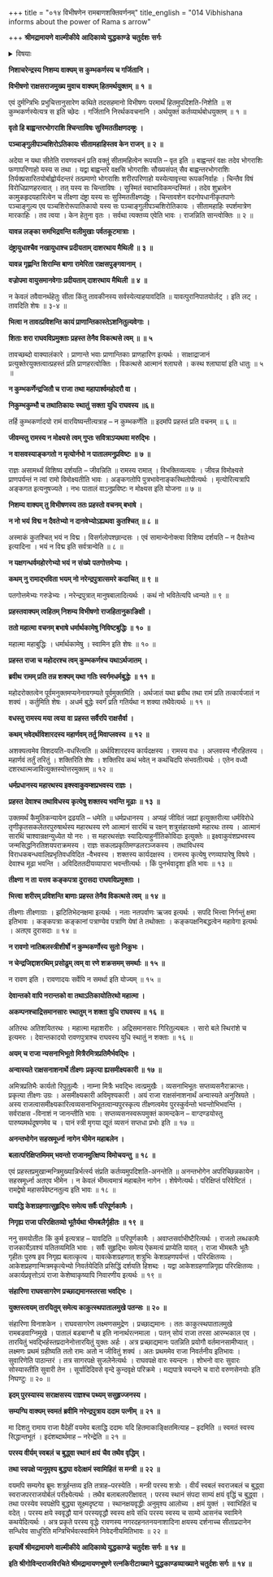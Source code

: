 +++
title = "०१४ विभीषणेन रामबाणशक्तिवर्णनम्"
title_english = "014 Vibhishana informs about the power of Rama s arrow"

+++
**श्रीमद्रामायणे** **वाल्मीकीये** **आदिकाव्ये युद्धकाण्डे** **चतुर्दशः** **सर्गः**


<details><summary>विषयाः</summary>

विभीषणेन रावणंप्रति कुंभकर्णादीनां युधिरामाग्रेऽवस्थानस्यापिदुश्शकत्वोक्तिपूर्वकं रामायसीताप्रत्यर्पणचोदना ॥ १ ॥

</details>


**निशाचरेन्द्रस्य निशम्य वाक्यम् स कुम्भकर्णस्य च गर्जितानि ।**

**विभीषणो राक्षसराजमुख्य मुवाच वाक्यम् हितमर्थयुक्तम् ॥** **१** **॥**

एवं दुर्मन्त्रिभिः प्रभुचित्तानुसारेण कथिते तदसहमानो विभीषणः परमार्थं हितमुपदिशति-निशेति ॥ स कुम्भकर्णस्येत्यत्र स इति च्छेदः । गर्जितानि निरर्थकवचनानि । अर्थयुक्तं कर्तव्यार्थबोधयुक्तम् ॥ १ ॥



**वृतो हि बाह्वन्तरभोगराशि श्चिन्ताविषः सुस्मिततीक्षणदम्ष्ट्रः ।**

**पञ्चाङ्गुलीपञ्चशिरोऽतिकायः सीतामहाहिस्तव केन राजन् ॥** **२** **॥**

अदेया न यथा सीतेति रावणवचनं प्रति वक्तुं सीतामहित्वेन रूपयति – वृत इति ॥ बाह्वन्तरं वक्षः तदेव भोगराशिः फणापरिणाहो यस्य स तथा । यद्वा बाह्वन्तरे वक्षसि भोगराशिः सौख्यसंपत् सैव बाह्वन्तरभोगराशिः तिर्यक्प्रसारितयोर्बाह्वोर्यदन्तरं तत्प्रमाणो भोगराशिः शरीरपरिणाहो यस्येत्यावृत्त्या रूपकनिर्वाहः । चिन्तैव विषं विरोधिप्राणहरत्वात् । तत् यस्य सः चिन्ताविषः । सुस्मितं स्वाभाविकमन्दस्मितं । तदेव शुभ्रत्वेन कामुकहृदयहारित्वेन च तीक्ष्णा दंष्ट्रा यस्य सः सुस्मिततीक्ष्णदंष्ट्रः । चिन्तावशेन वदनोपधानीकृतपाणेः पञ्चाङ्गुल्य एव पञ्चशिरोरूपातिकायो यस्य सः पञ्चाङ्गुलीपञ्चशिरोतिकायः । सीतामहाहिः स्पर्शमात्रेण मारकाहिः । तव त्वया । केन हेतुना वृतः । सर्वथा त्यक्तव्य एवेति भावः । राजन्निति सान्त्वोक्तिः ॥ २ ॥



**यावन्न लङ्का समभिद्रवन्ति वलीमुखाः पर्वतकूटमात्राः ।**

**दंष्ट्रायुधाश्चैव नखायुधाश्च प्रदीयताम् दाशरथाय मैथिली ॥** **३** **॥**

**यावन्न गृह्णन्ति शिराम्सि बाणा रामेरिता राक्षसपुङ्गवानाम् ।**

**वज्रोपमा वायुसमानवेगाः प्रदीयताम् दाशरथाय मैथिली ॥** **४** **॥**

न केवलं तवैवानर्थहेतुः सीता किंतु तावकीनस्य सर्वस्येत्याहयावदिति ॥ यावत्पुरानिपातयोर्लट् । इति लट् । तावदिति शेषः ॥ ३-४ ॥



**भित्वा न तावत्प्रविशन्ति कायं प्राणान्तिकास्तेऽशनितुल्यवेगाः ।**

**शिताः शरा राघवविप्रमुक्ताः प्रहस्त तेनैव विकत्थसे त्वम् ॥** **॥** **५**

तावच्छब्दो वाक्यालंकारे । प्राणान्ते भवाः प्राणान्तिकाः प्राणहारिण इत्यर्थः । साक्षाद्राजानं प्रत्युक्तेरयुक्तत्वात्प्रहस्तं प्रति प्राणहरत्वोक्तिः । विकत्थसे आत्मानं श्लाघसे । कस्थ श्लाघायां इति धातुः ॥ ५ ॥



**न कुम्भकर्णेन्द्रजितौ च राजा** **तथा महापार्श्वमहोदरौ वा ।**

**निकुम्भकुम्भौ च तथातिकायः स्थातुं** **सक्ता** **युधि राघवस्य ॥६॥**

तर्हि कुम्भकर्णादयो रामं वारयिष्यन्तीत्यत्राह – न कुम्भकर्णेति ॥ इदमपि प्रहस्तं प्रति वचनम् ॥ ६ ॥

**जीवम्स्तु रामस्य न मोक्ष्यसे त्वम् गुप्तः सवित्राऽप्यथवा मरुद्भिः ।**

**न वासवस्याङ्कगतो न मृत्योर्नभो न पातालमनुप्रविष्टः ॥** **७** **॥**

राज्ञः असामर्थ्यं विशिष्य दर्शयति – जीवन्निति ॥ रामस्य रामात् । विभक्तिव्यत्ययः । जीवन्न विमोक्ष्यसे प्राणपर्यन्तं न त्वां रामो विमोक्ष्यतीति भावः । अङ्कगतोपि पुत्रभावेनाङ्कस्थितोपीत्यर्थः । मृत्योरित्यत्रापि अङ्कगत इत्यनुषज्यते । नभः पातालं वाऽनुप्रविष्टः न मोक्ष्यस इति योजना ॥ ७ ॥



**निशम्य वाक्यम् तु विभीषणस्य ततः प्रहस्तो वचनम् बभाषे ।**

**न नो भयं** **विद्म न दैवतेभ्यो न दानवेभ्योऽह्यथवा** **कुतश्चित् ॥** **८** **॥**

अस्माकं कुतश्चित् भयं न विद्म । विसर्गलोपश्छान्दसः । एवं सामान्येनोक्त्वा विशिष्य दर्शयति – न दैवतेभ्य इत्यादिना । भयं न विद्म इति सर्वत्रान्वेति ॥ ८ ॥



**न यक्षगन्धर्वमहोरगेभ्यो भयं** **न** **संख्ये** **पतगोत्तमेभ्यः ।**

**कथम् नु रामाद्भविता भयम् नो नरेन्द्रपुत्रात्समरे कदाचित् ॥** **९** **॥**

पतगोत्तमेभ्यः गरुडेभ्यः । नरेन्द्रपुत्रात् मानुषबालादित्यर्थः । कथं नो भवितेत्यपि ध्वन्यते ॥ ९ ॥



**प्रहस्तवाक्यम् त्वहितम् निशम्य विभीषणो राजहितानुकाङिक्षी ।**

**ततो महात्मा** **वचनम् बभाषे धर्मार्थकामेषु निविष्टबुद्धिः ॥** **१०** **॥**

महात्मा महाबुद्धिः । धर्मार्थकामेषु । स्वामिन इति शेषः ॥ १० ॥



**प्रहस्त राजा च महोदरश्च त्वम् कुम्भकर्णश्च यथाऽर्थजातम् ।**

**ब्रवीथ** **रामम् प्रति तन्न शक्यम् यथा गतिः स्वर्गमधर्मबुद्धेः** **॥** **११** **॥**

महोदरोक्तत्वेन पूर्वमनुक्तमप्यनेनावगम्यते पूर्वमुक्तमिति । अर्थजातं यथा ब्रवीथ तथा रामं प्रति तत्कार्यजातं न शक्यं । कर्तुमिति शेषः । अधर्म बुद्धेः स्वर्गं प्रति गतिर्यथा न शक्या तथैवेत्यर्थः ॥ ११ ॥



**वधस्तु रामस्य मया त्वया** **वा** **प्रहस्त सर्वैरपि राक्षसैर्वा ।**

**कथम् भवेदर्थविशारदस्य महार्णवम् तर्तु मिवाप्लवस्य ॥** **१२** **॥**

अशक्यत्वमेव विशदयति-वधस्त्विति ॥ अर्थविशारदस्य कार्यदक्षस्य । रामस्य वधः । अप्लवस्य नौरहितस्य । महार्णवं तर्तुं तरितुं । शक्तिरिति शेषः । शक्तिरिव कथं भवेत् न कथंचिदपि संभवतीत्यर्थः । एतेन वध्यौ दशरथात्मजावित्युक्तस्योत्तरमुक्तम् ॥ १२ ॥



**धर्मप्रधानस्य महारथस्य इक्स्वाकुवम्शप्रभवस्य राज्ञः ।**

**प्रहस्त** **देवाश्च तथाविधस्य कृत्येषु शक्तस्य भवन्ति मूढाः ॥** **१३** **॥**

उक्तमर्थं कैमुतिकन्यायेन द्रढयति – धमेति ॥ धर्मप्रधानस्य । अप्यहं जीवितं जह्यां इत्युक्तरीत्या धर्मविरोधे तृणीकृतसकलेतरपुरुषार्थस्य महारथस्य रणे आत्मानं सारथिं च रक्षन् शत्रुसंहारक्षमो महारथः तस्य । आत्मानं सारथिं चाश्वान्रक्षन्युध्येत यो नरः । स महारथसंज्ञः स्यादित्याहुर्नीतिकोविदाः इत्युक्तेः ॥ इक्ष्वाकुवंशप्रभवस्य जन्मसिद्धनिरतिशयपराक्रमस्य । राज्ञः सकलप्रकृतिमण्डलरञ्जकस्य । तथाविधस्य विराधकबन्धवालिप्रभृतिवधविदित -वैभवस्य । शक्तस्य कार्यदक्षस्य । रामस्य कृत्येषु रणव्यापारेषु विषये । देवाश्च मूढा भवन्ति । अविदिततदीयव्यापारा भवन्तीत्यर्थः । किं पुनर्भवादृशा इति भावः ॥ १३ ॥



**तीक्ष्णा** **न ता** **यत्तव कङ्कपत्रा दुरासदा राघवविप्रमुक्ताः ।**

**भित्त्वा** **शरीरम् प्रविशन्ति बाणाः प्रहस्त तेनैव विकत्थसे त्वम्** **॥** **१४** **॥**

तीक्ष्णाः तीक्ष्णाग्राः । झटितिभेदनक्षमा इत्यर्थः । नताः नतपर्वाणः ऋजव इत्यर्थः । सपदि भित्त्वा निर्गन्तुं क्षमा इतिभावः । कङ्कपत्राः कङ्कानां पत्राण्येव पत्राणि येषां ते तथोक्ताः । कङ्कपक्षनिबद्धत्वेन महावेगा इत्यर्थः । अतएव दुरासदाः ॥ १४ ॥



**न रावणो नातिबलस्त्रीशीर्षो न कुम्भकर्णोस्य सुतो निकुभः ।**

**न चेन्द्रजिद्दाशरथिम् प्रसोढुम् त्वम् वा रणे शक्रसमम् समर्थाः** **॥** **१५** **॥**

न रावण इति । रावणादयः सर्वेपि न समर्था इति योज्यम् ॥ १५ ॥



**देवान्तको वापि नरान्तको वा तथाऽतिकायोतिरथो महात्मा ।**

**अकम्पनश्चाद्रिसमानसारः स्थातुम् न शक्ता युधि राघवस्य ॥** **१६** **॥**

अतिरथः अतिशयितरथः । महात्मा महाशरीरः । अद्रिसमानसारः गिरितुल्यबलः । सारो बले स्थिरांशे च इत्यमरः । देवान्तकादयो रावणपुत्राश्च राघवस्य युधि स्थातुं न शक्ताः ॥ १६ ॥



**अयम् च राजा न्यसनाभिभूतो मित्रैरमित्रप्रतिमैर्भवद्भिः ।**

**अन्वास्यते राक्षसनाशनार्थे तीक्ष्णः** **प्रकृत्या ह्यसमीक्ष्यकारी ॥** **१७** **॥**

अमित्रप्रतिभैः कार्यतो रिपुतुल्यैः । नाम्ना मित्रैः भवद्भिः त्वत्प्रमुखैः । व्यसनाभिभूतः सप्तव्यसनैराक्रान्तः। प्रकृत्या तीक्ष्णः उग्रः । असमीक्ष्यकारी अविमृश्यकारी । अयं राजा राक्षसंनाशनार्थं अन्वास्यते अनुस्रियते । अस्य राजत्वासमीक्ष्यकारित्वव्यसनाभिभूतत्वान्यपुरस्कृत्य तीक्ष्णत्वमेव पुरस्कुर्वन्तो भवन्तोभिभवन्ति । सर्वराक्षस -विनाशं न जानन्तीति भावः । सप्तव्यसनस्वरूपमुक्तं कामन्दकेन – वाग्दण्डयोस्तु पारुष्यमर्थदूषणमेव च । पानं स्त्री मृगया द्यूतं व्यसनं सप्तधा प्रभोः इति ॥ १७ ॥



**अनन्तभोगेन सहस्रमूर्ध्ना** **नागेन भीमेन महाबलेन ।**

**बलात्परिक्षिप्तमिमम् भवन्तो राजानमुत्क्षिप्य विमोचयन्तु ॥** **१८** **॥**

एवं प्रहस्तप्रमुखान्मन्त्रिमुख्यान्निर्भर्त्स्य संप्रति कर्तव्यमुपदिशति-अनन्तेति ॥ अनन्तभोगेन अपरिच्छिन्नकायेन । सहस्रमूर्ध्ना अतएव भीमेन । न केवलं भीमत्वमात्रं महाबलेन नागेन । शेषेणेत्यर्थः। परिक्षिप्तं परिवेष्टितं । रामद्वेषो महासर्पवेष्टनतुल्य इति भावः ॥ १८ ॥



**यावद्धि केशग्रहणात्सुहृद्भिः समेत्य सर्वैः परिपूर्णकामैः ।**

**निगृह्य राजा परिरक्षितव्यो भूतैर्यथा भीमबलैर्गृहीतः** **॥** **१९** **॥**

ननु समयोतीतः किं कुर्म इत्यत्राह – यावदिति ॥ परिपूर्णकामैः । अवाप्तसर्वाभीष्टैरित्यर्थः । राजतो लब्धकामैः राजकार्येऽवश्यं यतितव्यमिति भावः । सर्वैः सुहृद्भिः समेत्य ऐकमत्यं प्राप्येति यावत् । राजा भीमबलैः भूतैः गृहीतः पुरुष इव निगृह्य बलात्कृत्य । यावत्केशग्रहणात् शत्रुभिः केशग्रहणपर्यन्तं । परिरक्षितव्यः । आकेशप्रहणान्मित्रमकृत्येभ्यो निवर्तयेदिति प्रसिद्धिं दर्शयति हिशब्दः । यद्वा आकेशग्रहणान्निगृह्य परिरक्षितव्यः । अकार्यप्रवृत्तोऽयं राजा केशेष्वाकृष्यापि निवारणीय इत्यर्थः ॥ १९ ॥



**संहारिणा राघवसागरेण प्रच्छाद्यमानस्तरसा भवद्भिः ।**

**युक्तस्त्वयम् तारयितुम् समेत्य काकुत्स्थपातालमुखे पतन्सः ॥** **२०** **॥**

संहारिणा विनाशकेन । राघवसागरेण लक्ष्मणसमुद्रेण । प्रच्छाद्यमानः । ततः काकुत्स्थपातालमुखे रामबडवाग्निमुखे । पातालं बडबाग्नौ च इति नानार्थरत्नमाला । पतन् सोयं राजा तरसा आरम्भकाल एव । तारयितुं भवद्भिर्हस्तप्रदानेनोत्तारयितुं युक्तः अर्हः । अत्र प्रच्छाद्यमानः पतन्निति प्रयोगौ वर्तमानसामीप्यात् । लक्ष्मणः प्रथमं ग्रहीष्यति ततो रामः अतो न जीवितुं शक्यं । अतः प्रथममेव राजा निवर्तनीय इतिभावः । सुवारिणेति पाठान्तरं । तत्र सागरपक्षे सुजलेनेत्यर्थः । राघवपक्षे वारः स्यन्दनः । शोभनो वारः सुवारः सोस्यास्तीति सुवारी तेन । सूर्यादिदिवसे वृन्दे कुन्दवृक्षे परिक्रमे । मद्यपात्रे स्यन्दने च वारो वरुणसेनयोः इति निघण्टुः ॥ २० ॥



**इदम् पुरस्यास्य सराक्षसस्य राज्ञश्च पथ्यम् ससुहृज्जनस्य ।**

**सम्यग्घि वाक्यम् स्वमतं** **ब्रवीमि नरेन्द्रपुत्राय ददाम** **पत्नीम् ॥** **२१** **॥**

मा दिशतु रामाय राजा वैदेहीं वयमेव बलाद्धि ददामः यदि हितमाकाङ्क्षितमित्याह – इदमिति ॥ स्वमतं स्वस्य सिद्धान्तभूतं । इदंशब्दार्थमाह – नरेन्द्रेति ॥ २१ ॥



**परस्य वीर्यम् स्वबलं** **च बुद्ध्वा स्थानं** **क्षयं** **चैव तथैव वृद्धिम् ।**

**तथा स्वपक्षे प्यनुमृश्य बुद्ध्या वदेत्क्षमं** **स्वामिहितं** **स मन्त्री ॥** **२२** **॥**

वयमपि सम्यगेव ब्रूमः शत्रुर्हन्तव्य इति तत्राह–परस्येति । मन्त्री परस्य शत्रोः । वीर्यं स्वबलं स्वराजबलं च बुद्ध्वा स्वराजपरराजयोर्बलं परीक्ष्येत्यर्थः । तथैव बलाबलपरीक्षावत् । परस्य स्थानं संपदा साम्यं क्षयं वृद्धिं च बुद्ध्वा । तथा परस्येव स्वपक्षेपि बुद्ध्या सूक्ष्मदृष्टया
। स्थानक्षयवृद्धीः अनुमृश्य आलोच्य । क्षमं युक्तं । स्वाभिहितं च वदेत् । परस्य क्षये स्ववृद्धौ यानं परस्यवृद्धौ स्वस्य क्षये संधि परस्य स्वस्य च साम्ये आसनंच स्वामिने कथयेदित्यर्थः । अत्र प्रकृते परस्य वृद्धेः रावणस्य नगरदहनतनयनाशादिना क्षयस्य दर्शनाच्च सीताप्रदानेन सन्धिरेव साधुरिति मन्त्रिभिर्भवत्स्वामिने निवेदनीयमितिभावः ॥ २२ ॥

**इत्यार्षे श्रीमद्रामायणे** **वाल्मीकीये** **आदिकाव्ये युद्धकाण्डे** **चतुर्दशः** **सर्गः ॥** **१४** **॥**

**इति श्रीगोविन्दराजविरचिते श्रीमद्रामायणभूषणे रत्नकिरीटाख्याने युद्धकाण्डव्याख्याने चतुर्दशः सर्गः ॥ १४ ॥**
